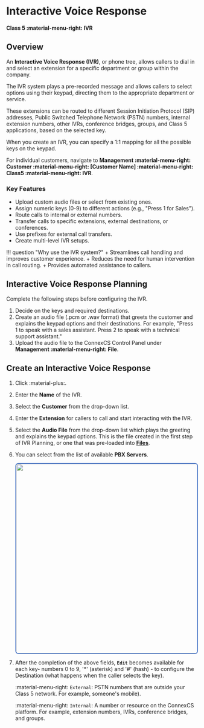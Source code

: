 # Interactive Voice Response

**Class 5 :material-menu-right: IVR**

## Overview

An **Interactive Voice Response (IVR)**, or phone tree, allows callers to dial in and select an extension for a specific department or group within the company.

The IVR system plays a pre-recorded message and allows callers to select options using their keypad, directing them to the appropriate department or service.

These extensions can be routed to different Session Initiation Protocol (SIP) addresses, Public Switched Telephone Network (PSTN) numbers, internal extension numbers, other IVRs, conference bridges, groups, and Class 5 applications, based on the selected key.

When you create an IVR, you can specify a 1:1 mapping for all the possible keys on the keypad.

For individual customers, navigate to **Management :material-menu-right: Customer :material-menu-right: [Customer Name] :material-menu-right: Class5 :material-menu-right: IVR**.

### Key Features

+ Upload custom audio files or select from existing ones.
+ Assign numeric keys (0-9) to different actions (e.g., "Press 1 for Sales").
+ Route calls to internal or external numbers.
+ Transfer calls to specific extensions, external destinations, or conferences.
+ Use prefixes for external call transfers.
+ Create multi-level IVR setups.

!!! question "Why use the IVR system?"
    + Streamlines call handling and improves customer experience.
    + Reduces the need for human intervention in call routing.
    + Provides automated assistance to callers.

## Interactive Voice Response Planning

Complete the following steps before configuring the IVR.

1. Decide on the keys and required destinations.
2. Create an audio file (.pcm or .wav format) that greets the customer and explains the keypad options and their destinations.
    For example, "Press 1 to speak with a sales assistant. Press 2 to speak with a technical support assistant."
3. Upload the audio file to the ConnexCS Control Panel under **Management :material-menu-right: File**.

## Create an Interactive Voice Response

1. Click :material-plus:.
2. Enter the **Name** of the IVR.
3. Select the **Customer** from the drop-down list.
4. Enter the **Extension** for callers to call and start interacting with the IVR.
5. Select the **Audio File** from the drop-down list which plays the greeting and explains the keypad options. This is the file created in the first step of IVR Planning, or one that was pre-loaded into [**Files**](https://docs.connexcs.com/files/).

6. You can select from the list of available **PBX Servers**.

    <img src= "/class5/img/ivr1.png" width= "500" style="border: 2px solid #4472C4; border-radius: 8px;">

7. After the completion of the above fields, **`Edit`** becomes available for each key- numbers 0 to 9, '\*' (asterisk) and '#' (hash) - to configure the Destination (what happens when the caller selects the key).

    :material-menu-right: `External`: PSTN numbers that are outside your Class 5 network.
         For example, someone's mobile).

    :material-menu-right: `Internal`: A number or resource on the ConnexCS platform.
        For example, extension numbers, IVRs, conference bridges, and groups.
